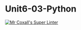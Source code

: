 # Unit6-03-Python
[![Mr Coxall's Super Linter](https://github.com/ICS3UC-Programming-ChanellaK/Unit6-03-Python/workflows/Mr%20Coxall's%20Super%20Linter/badge.svg)](https://github.com/ICS3UC-Programming-ChanellaK/Unit6-03-Python/actions/)
